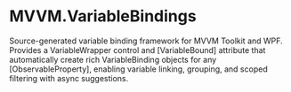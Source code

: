 # MVVM.VariableBindings
Source-generated variable binding framework for MVVM Toolkit and WPF. Provides a VariableWrapper control and [VariableBound] attribute that automatically create rich VariableBinding objects for any [ObservableProperty], enabling variable linking, grouping, and scoped filtering with async suggestions.

